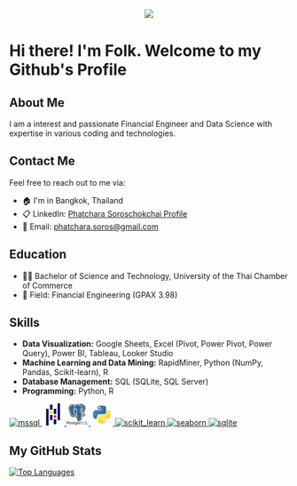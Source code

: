 <div id="header" align="center">
  <img src="https://media.giphy.com/media/M9gbBd9nbDrOTu1Mqx/giphy.gif" width="100"/>
</div>

# Hi there! I'm Folk. Welcome to my Github's Profile

## About Me

I am a interest and passionate Financial Engineer and Data Science with expertise in various coding and technologies.

## Contact Me

Feel free to reach out to me via:
- 🏠 I'm in Bangkok, Thailand
- 📋 LinkedIn: [Phatchara Soroschokchai Profile](https://www.linkedin.com/in/phatchara-soroschokchai-589399294/)
- 📩 Email: phatchara.soros@gmail.com

## Education
- 👨‍🎓 Bachelor of Science and Technology, University of the Thai Chamber of Commerce
- 💸 Field: Financial Engineering (GPAX 3.98)

## Skills
- **Data Visualization:** Google Sheets, Excel (Pivot, Power Pivot, Power Query), Power BI, Tableau, Looker Studio
- **Machine Learning and Data Mining:** RapidMiner, Python (NumPy, Pandas, Scikit-learn), R
- **Database Management:** SQL (SQLite, SQL Server)
- **Programming:** Python, R

<p align="left"> <a href="https://www.microsoft.com/en-us/sql-server" target="_blank" rel="noreferrer"> <img src="https://www.svgrepo.com/show/303229/microsoft-sql-server-logo.svg" alt="mssql" width="40" height="40"/> </a> <a href="https://pandas.pydata.org/" target="_blank" rel="noreferrer"> <img src="https://raw.githubusercontent.com/devicons/devicon/2ae2a900d2f041da66e950e4d48052658d850630/icons/pandas/pandas-original.svg" alt="pandas" width="40" height="40"/> </a> <a href="https://www.postgresql.org" target="_blank" rel="noreferrer"> <img src="https://raw.githubusercontent.com/devicons/devicon/master/icons/postgresql/postgresql-original-wordmark.svg" alt="postgresql" width="40" height="40"/> </a> <a href="https://www.python.org" target="_blank" rel="noreferrer"> <img src="https://raw.githubusercontent.com/devicons/devicon/master/icons/python/python-original.svg" alt="python" width="40" height="40"/> </a> <a href="https://scikit-learn.org/" target="_blank" rel="noreferrer"> <img src="https://upload.wikimedia.org/wikipedia/commons/0/05/Scikit_learn_logo_small.svg" alt="scikit_learn" width="40" height="40"/> </a> <a href="https://seaborn.pydata.org/" target="_blank" rel="noreferrer"> <img src="https://seaborn.pydata.org/_images/logo-mark-lightbg.svg" alt="seaborn" width="40" height="40"/> </a> <a href="https://www.sqlite.org/" target="_blank" rel="noreferrer"> <img src="https://www.vectorlogo.zone/logos/sqlite/sqlite-icon.svg" alt="sqlite" width="40" height="40"/> </a> </p>

## My GitHub Stats

<a href="https://github.com/phatchara009" align="left"><img src="https://github-readme-stats.vercel.app/api/top-langs/?username=phatchara009&langs_count=10&title_color=0891b2&text_color=ffffff&icon_color=0891b2&bg_color=1c1917&hide_border=true&locale=en&custom_title=Top%20%Languages" alt="Top Languages" /></a>


